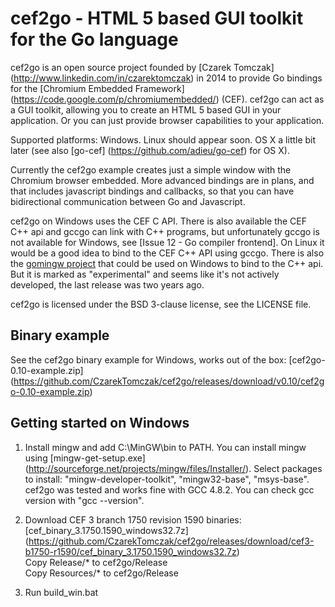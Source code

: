 cef2go - HTML 5 based GUI toolkit for the Go language
=====================================================

cef2go is an open source project founded by [Czarek Tomczak]
(http://www.linkedin.com/in/czarektomczak) in 2014
to provide Go bindings for the [Chromium Embedded Framework]
(https://code.google.com/p/chromiumembedded/) (CEF).
cef2go can act as a GUI toolkit, allowing you to create an HTML 5
based GUI in your application. Or you can just provide browser
capabilities to your application.

Supported platforms: Windows. Linux should appear soon.
OS X a little bit later (see also [go-cef]
(https://github.com/adieu/go-cef) for OS X).

Currently the cef2go example creates just a simple window with
the Chromium browser embedded. More advanced bindings are in
plans, and that includes javascript bindings and callbacks, so
that you can have bidirectional communication between Go and
Javascript.

cef2go on Windows uses the CEF C API. There is also available the
CEF C++ api and gccgo can link with C++ programs, but unfortunately
gccgo is not available for Windows, see [Issue 12 - Go compiler frontend].
On Linux it would be a good idea to bind to the CEF C++ API using gccgo. 
There is also the [gomingw project](https://code.google.com/p/gomingw/) 
that could be used on Windows to bind to the C++ api. But it is
marked as "experimental" and seems like it's not actively developed,
the last release was two years ago.

cef2go is licensed under the BSD 3-clause license, see the LICENSE
file.


Binary example
--------------
See the cef2go binary example for Windows, works out of the box:
[cef2go-0.10-example.zip]
(https://github.com/CzarekTomczak/cef2go/releases/download/v0.10/cef2go-0.10-example.zip)  


Getting started on Windows
--------------------------
1. Install mingw and add C:\MinGW\bin to PATH. You can install mingw
   using [mingw-get-setup.exe]
   (http://sourceforge.net/projects/mingw/files/Installer/).
   Select packages to install: "mingw-developer-toolkit",
   "mingw32-base", "msys-base". cef2go was tested and works fine
   with GCC 4.8.2. You can check gcc version with "gcc --version".

2. Download CEF 3 branch 1750 revision 1590 binaries:
   [cef_binary_3.1750.1590_windows32.7z]
   (https://github.com/CzarekTomczak/cef2go/releases/download/cef3-b1750-r1590/cef_binary_3.1750.1590_windows32.7z)  
   Copy Release/* to cef2go/Release  
   Copy Resources/* to cef2go/Release  

3. Run build_win.bat

